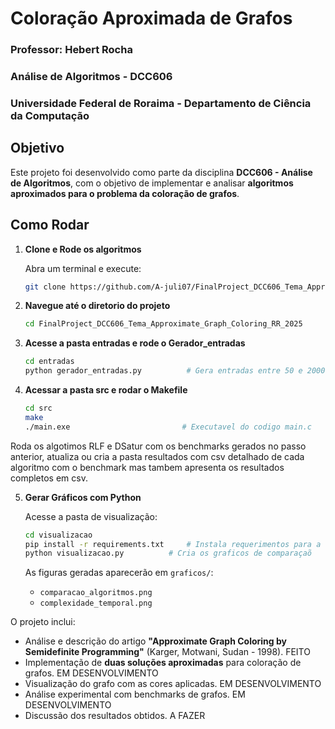 # Coloração Aproximada de Grafos

### Professor: Hebert Rocha  
### Análise de Algoritmos - DCC606
### Universidade Federal de Roraima - Departamento de Ciência da Computação  

## Objetivo

Este projeto foi desenvolvido como parte da disciplina **DCC606 - Análise de Algoritmos**, com o objetivo de implementar e analisar **algoritmos aproximados para o problema da coloração de grafos**.

## Como Rodar

1. **Clone e Rode os algoritmos**

   Abra um terminal e execute:

   ```bash
   git clone https://github.com/A-juli07/FinalProject_DCC606_Tema_Approximate_Graph_Coloring_RR_2025.git
   ```

2. **Navegue até o diretorio do projeto**

   ```bash
   cd FinalProject_DCC606_Tema_Approximate_Graph_Coloring_RR_2025
   ```
   
3. **Acesse a pasta entradas e rode o Gerador_entradas**

   ```bash
   cd entradas
   python gerador_entradas.py          # Gera entradas entre 50 e 2000
   ```

4. **Acessar a pasta src e rodar o Makefile**

   ```bash
   cd src
   make     
   ./main.exe                         # Executavel do codigo main.c       
   ```

  Roda os algotimos RLF e DSatur com os benchmarks gerados no passo anterior, atualiza ou cria a pasta resultados com csv detalhado de cada algoritmo com o benchmark mas tambem apresenta os resultados completos em csv. 
     
5. **Gerar Gráficos com Python**

   Acesse a pasta de visualização:

   ```bash
   cd visualizacao
   pip install -r requirements.txt     # Instala requerimentos para a codigo
   python visualizacao.py          # Cria os graficos de comparaçaõ
   ```

   As figuras geradas aparecerão em `graficos/`:

   * `comparacao_algoritmos.png`
   * `complexidade_temporal.png`

O projeto inclui:
- Análise e descrição do artigo **"Approximate Graph Coloring by Semidefinite Programming"** (Karger, Motwani, Sudan - 1998). FEITO
- Implementação de **duas soluções aproximadas** para coloração de grafos. EM DESENVOLVIMENTO
- Visualização do grafo com as cores aplicadas. EM DESENVOLVIMENTO
- Análise experimental com benchmarks de grafos. EM DESENVOLVIMENTO
- Discussão dos resultados obtidos. A FAZER
